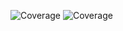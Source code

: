 ![Coverage](https://img.shields.io/badge/coverage-%25-yellow) ![Coverage](https://img.shields.io/badge/coverage-%25-yellow)
